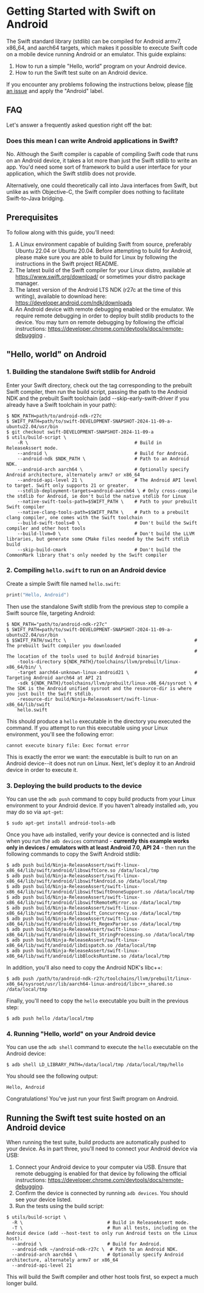# Getting Started with Swift on Android

The Swift standard library (stdlib) can be compiled for Android armv7, x86_64,
and aarch64 targets, which makes it possible to execute Swift code on a mobile
device running Android or an emulator. This guide explains:

1. How to run a simple "Hello, world" program on your Android device.
2. How to run the Swift test suite on an Android device.

If you encounter any problems following the instructions below, please
[file an issue](https://github.com/swiftlang/swift/issues) and apply the "Android"
label.

## FAQ

Let's answer a frequently asked question right off the bat:

### Does this mean I can write Android applications in Swift?

No. Although the Swift compiler is capable of compiling Swift code that runs
on an Android device, it takes a lot more than just the Swift stdlib to write
an app. You'd need some sort of framework to build a user interface for your
application, which the Swift stdlib does not provide.

Alternatively, one could theoretically call into Java interfaces from Swift,
but unlike as with Objective-C, the Swift compiler does nothing to facilitate
Swift-to-Java bridging.

## Prerequisites

To follow along with this guide, you'll need:

1. A Linux environment capable of building Swift from source, preferably
   Ubuntu 22.04 or Ubuntu 20.04. Before attempting to build for Android,
   please make sure you are able to build for Linux by following the
   instructions in the Swift project README.
2. The latest build of the Swift compiler for your Linux distro, available at
   https://www.swift.org/download/ or sometimes your distro package manager.
3. The latest version of the Android LTS NDK (r27c at the time of this writing),
   available to download here:
   https://developer.android.com/ndk/downloads
4. An Android device with remote debugging enabled or the emulator. We require
   remote debugging in order to deploy built stdlib products to the device. You
   may turn on remote debugging by following the official instructions:
   https://developer.chrome.com/devtools/docs/remote-debugging .

## "Hello, world" on Android

### 1. Building the standalone Swift stdlib for Android

Enter your Swift directory, check out the tag corresponding to the prebuilt
Swift compiler, then run the build script, passing the path to the Android NDK
and the prebuilt Swift toolchain (add --skip-early-swift-driver if you already
have a Swift toolchain in your path):

```
$ NDK_PATH=path/to/android-ndk-r27c
$ SWIFT_PATH=path/to/swift-DEVELOPMENT-SNAPSHOT-2024-11-09-a-ubuntu22.04/usr/bin
$ git checkout swift-DEVELOPMENT-SNAPSHOT-2024-11-09-a
$ utils/build-script \
    -R \                                       # Build in ReleaseAssert mode.
    --android \                                # Build for Android.
    --android-ndk $NDK_PATH \                  # Path to an Android NDK.
    --android-arch aarch64 \                   # Optionally specify Android architecture, alternately armv7 or x86_64
    --android-api-level 21 \                   # The Android API level to target. Swift only supports 21 or greater.
    --stdlib-deployment-targets=android-aarch64 \ # Only cross-compile the stdlib for Android, ie don't build the native stdlib for Linux
    --native-swift-tools-path=$SWIFT_PATH \    # Path to your prebuilt Swift compiler
    --native-clang-tools-path=$SWIFT_PATH \    # Path to a prebuilt clang compiler, one comes with the Swift toolchain
    --build-swift-tools=0 \                    # Don't build the Swift compiler and other host tools
    --build-llvm=0 \                           # Don't build the LLVM libraries, but generate some CMake files needed by the Swift stdlib build
    --skip-build-cmark                         # Don't build the CommonMark library that's only needed by the Swift compiler
```

### 2. Compiling `hello.swift` to run on an Android device

Create a simple Swift file named `hello.swift`:

```swift
print("Hello, Android")
```

Then use the standalone Swift stdlib from the previous step to compile a Swift
source file, targeting Android:

```
$ NDK_PATH="path/to/android-ndk-r27c"
$ SWIFT_PATH=path/to/swift-DEVELOPMENT-SNAPSHOT-2024-11-09-a-ubuntu22.04/usr/bin
$ $SWIFT_PATH/swiftc \                                               # The prebuilt Swift compiler you downloaded
                                                                     # The location of the tools used to build Android binaries
    -tools-directory ${NDK_PATH}/toolchains/llvm/prebuilt/linux-x86_64/bin/ \
    -target aarch64-unknown-linux-android21 \                        # Targeting Android aarch64 at API 21
    -sdk ${NDK_PATH}/toolchains/llvm/prebuilt/linux-x86_64/sysroot \ # The SDK is the Android unified sysroot and the resource-dir is where you just built the Swift stdlib.
    -resource-dir build/Ninja-ReleaseAssert/swift-linux-x86_64/lib/swift
    hello.swift
```

This should produce a `hello` executable in the directory you executed the
command. If you attempt to run this executable using your Linux environment,
you'll see the following error:

```
cannot execute binary file: Exec format error
```

This is exactly the error we want: the executable is built to run on an
Android device--it does not run on Linux. Next, let's deploy it to an Android
device in order to execute it.

### 3. Deploying the build products to the device

You can use the `adb push` command to copy build products from your Linux
environment to your Android device. If you haven't already installed `adb`,
you may do so via `apt-get`:

```
$ sudo apt-get install android-tools-adb
```

Once you have `adb` installed, verify your device is connected and is
listed when you run the `adb devices` command - **currently this example works only in devices / emulators with at least Android 7.0, API 24** - then run the following
commands to copy the Swift Android stdlib:

```
$ adb push build/Ninja-ReleaseAssert/swift-linux-x86_64/lib/swift/android/libswiftCore.so /data/local/tmp
$ adb push build/Ninja-ReleaseAssert/swift-linux-x86_64/lib/swift/android/libswiftAndroid.so /data/local/tmp
$ adb push build/Ninja-ReleaseAssert/swift-linux-x86_64/lib/swift/android/libswiftSwiftOnoneSupport.so /data/local/tmp
$ adb push build/Ninja-ReleaseAssert/swift-linux-x86_64/lib/swift/android/libswiftRemoteMirror.so /data/local/tmp
$ adb push build/Ninja-ReleaseAssert/swift-linux-x86_64/lib/swift/android/libswift_Concurrency.so /data/local/tmp
$ adb push build/Ninja-ReleaseAssert/swift-linux-x86_64/lib/swift/android/libswift_RegexParser.so /data/local/tmp
$ adb push build/Ninja-ReleaseAssert/swift-linux-x86_64/lib/swift/android/libswift_StringProcessing.so /data/local/tmp
$ adb push build/Ninja-ReleaseAssert/swift-linux-x86_64/lib/swift/android/libdispatch.so /data/local/tmp
$ adb push build/Ninja-ReleaseAssert/swift-linux-x86_64/lib/swift/android/libBlocksRuntime.so /data/local/tmp
```

In addition, you'll also need to copy the Android NDK's libc++:

```
$ adb push /path/to/android-ndk-r27c/toolchains/llvm/prebuilt/linux-x86_64/sysroot/usr/lib/aarch64-linux-android/libc++_shared.so /data/local/tmp
```

Finally, you'll need to copy the `hello` executable you built in the
previous step:
```
$ adb push hello /data/local/tmp
```

### 4. Running "Hello, world" on your Android device

You can use the `adb shell` command to execute the `hello` executable on
the Android device:

```
$ adb shell LD_LIBRARY_PATH=/data/local/tmp /data/local/tmp/hello
```

You should see the following output:

```
Hello, Android
```

Congratulations! You've just run your first Swift program on Android.

## Running the Swift test suite hosted on an Android device

When running the test suite, build products are automatically pushed to your
device. As in part three, you'll need to connect your Android device via USB:

1. Connect your Android device to your computer via USB. Ensure that remote
   debugging is enabled for that device by following the official instructions:
   https://developer.chrome.com/devtools/docs/remote-debugging.
2. Confirm the device is connected by running `adb devices`. You should see
   your device listed.
3. Run the tests using the build script:

```
$ utils/build-script \
  -R \                               # Build in ReleaseAssert mode.
  -T \                               # Run all tests, including on the Android device (add --host-test to only run Android tests on the Linux host).
  --android \                        # Build for Android.
  --android-ndk ~/android-ndk-r27c \  # Path to an Android NDK.
  --android-arch aarch64 \           # Optionally specify Android architecture, alternately armv7 or x86_64
  --android-api-level 21
```

This will build the Swift compiler and other host tools first, so expect a much
longer build.

